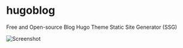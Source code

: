 # hugoblog
Free and Open-source Blog Hugo Theme Static Site Generator (SSG)

![Screenshot](https://github.com/zuramai/hugoblog/blob/main/hugoblog.png?raw=true)

